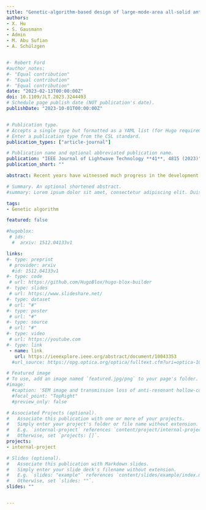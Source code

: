 ```yaml
---
title: "Genetic-algorithm-based design of large-mode-area all-solid anti-resonant fiber with normal dispersion and single-mode operation in the 2 μm wavelength region"
authors:
- X. Hu
- S. Gausmann
- Admin
- M. Abu Sufian
- A. Schülzgen


#- Robert Ford
#author_notes:
#- "Equal contribution"
#- "Equal contribution"
#- "Equal contribution"
date: "2023-02-13T00:00:00Z"
doi: 10.1109/JLT.2023.3244493
# Schedule page publish date (NOT publication's date).
publishDate: "2023-10-01T00:00:00Z"


# Publication type.
# Accepts a single type but formatted as a YAML list (for Hugo requirements).
# Enter a publication type from the CSL standard.
publication_types: ["article-journal"]

# Publication name and optional abbreviated publication name.
publication: "IEEE Journal of Lightwave Technology **41**, 4815 (2023)"
publication_short: ""

abstract: Recent years have witnessed much progress in the development of fiber lasers in the 2 μm region. Yet, to date, their power levels are limited by modulation instability and soliton formation attributed to the strong anomalous dispersions of fused silica in this wavelength region. Further power scaling requires a novel design of an all-solid silica active fiber that features normal dispersion by compensating the material dispersion with the waveguide dispersion. At the same time, a large mode area, low losses, single mode operation and robustness need to be maintained. In this paper, we propose an all-solid anti-resonant fiber (AS-ARF) design that meets these demands. We demonstrate that normal dispersion can be achieved in AS-ARFs at 2 μm by exploiting the Kramers-Kronig relation. To balance the desired dispersion with the other performance parameters, we optimize the design of the AS-ARFs using a genetic algorithm. The optimized AS-ARF has a mode field area of 1170 μm2 and normal dispersion over the spectrum from 1.96 μm to 2.04 μm. Within this spectrum, the maximum confinement loss (CL) of the fundamental mode (FM) is 16 dB/km and the minimum CL of the higher order modes (HOMs) is over 100 dB/km. The HOMs can be easily coupled out by bending the fiber while the FM stays in the core. For example, the CLs are over 2 × 104 dB/km for the HOMs and below 200 dB/km for the FM at 2 μm at a bending radius of 20 cm. Moreover, the properties of the proposed AS-ARF remain favorable even under large geometric variations, showing good tolerance to manufacturing errors. We expect the proposed AS-ARF to further stimulate the development of high-power fiber lasers in the 2 μm region.

# Summary. An optional shortened abstract.
#summary: Lorem ipsum dolor sit amet, consectetur adipiscing elit. Duis posuere tellus ac convallis placerat. Proin tincidunt magna sed ex sollicitudin condimentum.

tags:
- Genetic algorithm

featured: false

#hugoblox:
 # ids:
  #  arxiv: 1512.04133v1

links:
#- type: preprint
 # provider: arxiv
  #id: 1512.04133v1
#- type: code
 # url: https://github.com/HugoBlox/hugo-blox-builder
#- type: slides
 # url: https://www.slideshare.net/
#- type: dataset
 # url: "#"
#- type: poster
 # url: "#"
#- type: source
 # url: "#"
#- type: video
 # url: https://youtube.com
#- type: link
 - name: link
   url: https://ieeexplore.ieee.org/abstract/document/10043353
  #url_source: https://opg.optica.org/optica/fulltext.cfm?uri=optica-10-10-1253

# Featured image
# To use, add an image named `featured.jpg/png` to your page's folder. 
#image:
  #caption: 'SEM image and transmission loss of anti-resonant hollow-core fiber'
  #focal_point: "TopRight"
  #preview_only: false

# Associated Projects (optional).
#   Associate this publication with one or more of your projects.
#   Simply enter your project's folder or file name without extension.
#   E.g. `internal-project` references `content/project/internal-project/index.md`.
#   Otherwise, set `projects: []`.
projects:
- internal-project

# Slides (optional).
#   Associate this publication with Markdown slides.
#   Simply enter your slide deck's filename without extension.
#   E.g. `slides: "example"` references `content/slides/example/index.md`.
#   Otherwise, set `slides: ""`.
slides: ""


---
```

